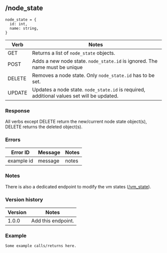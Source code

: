 ## /node_state

```
node_state = {
  id: int,
  name: string,
}
```

| Verb | Notes |
|------|-------|
| GET  | Returns a list of `node_state` objects. |
| POST | Adds a new node state. `node_state.id` is ignored. The name must be unique|
| DELETE | Removes a node state. Only `node_state.id` has to be set. |
| UPDATE | Updates a node state. `node_state.id` is required, additional values set will be updated. |

### Response

All verbs except DELETE return the new/current node state object(s), DELETE returns the deleted object(s).

### Errors

| Error ID | Message | Notes |
|----------|---------|-------|
| example id | message  | notes |

### Notes

There is also a dedicated endpoint to modify the vm states ([/vm_state](vm_state.md)).

### Version history

| Version | Notes |
|---------|-------|
| 1.0.0 | Add this endpoint. |

### Example

```
Some example calls/returns here.
```
